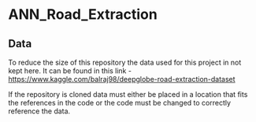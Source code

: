 # ANN_Road_Extraction

## Data

To reduce the size of this repository the data used for this project in not kept here.
It can be found in this link - https://www.kaggle.com/balraj98/deepglobe-road-extraction-dataset

If the repository is cloned data must either be placed in a location that fits the references in the code or the code must be changed to correctly reference the data.
